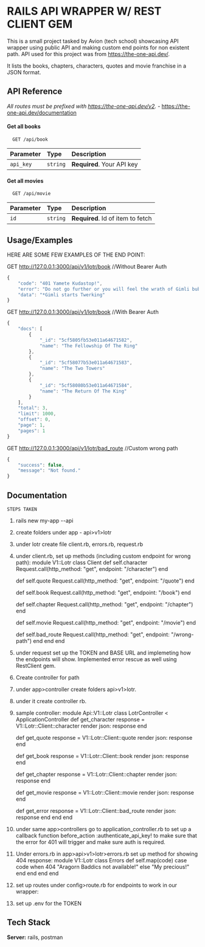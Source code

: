 
# RAILS API WRAPPER W/ REST CLIENT GEM

This is a small project tasked by Avion (tech school) showcasing API wrapper using public API and making custom end points for non existent path. API used for this project was from https://the-one-api.dev/.

It lists the books, chapters, characters, quotes and movie franchise in a JSON format.


## API Reference
*All routes must be prefixed with https://the-one-api.dev/v2.* - https://the-one-api.dev/documentation
#### Get all books

```http
  GET /api/book
```

| Parameter | Type     | Description                |
| :-------- | :------- | :------------------------- |
| `api_key` | `string` | **Required**. Your API key |

#### Get all movies

```http
  GET /api/movie
```

| Parameter | Type     | Description                       |
| :-------- | :------- | :-------------------------------- |
| `id`      | `string` | **Required**. Id of item to fetch |



## Usage/Examples
HERE ARE SOME FEW EXAMPLES OF THE END POINT:

GET http://127.0.0.1:3000/api/v1/lotr/book //Without Bearer Auth
```javascript
{
    "code": "401 Yamete Kudastop!",
    "error": "Do not go further or you will feel the wrath of Gimli bubble butt twerknado!!!",
    "data": "*Gimli starts Twerking"
}
```
GET http://127.0.0.1:3000/api/v1/lotr/book //With Bearer Auth
```javascript
{
    "docs": [
        {
            "_id": "5cf5805fb53e011a64671582",
            "name": "The Fellowship Of The Ring"
        },
        {
            "_id": "5cf58077b53e011a64671583",
            "name": "The Two Towers"
        },
        {
            "_id": "5cf58080b53e011a64671584",
            "name": "The Return Of The King"
        }
    ],
    "total": 3,
    "limit": 1000,
    "offset": 0,
    "page": 1,
    "pages": 1
}

```
GET http://127.0.0.1:3000/api/v1/lotr/bad_route //Custom wrong path
```javascript
{
    "success": false,
    "message": "Not found."
}

```

## Documentation
    STEPS TAKEN 
1. rails new my-app --api

2. create folders under app - api>v1>lotr

3. under lotr create file client.rb, errors.rb, request.rb

4. under client.rb, set up methods (including custom endpoint for wrong path):
module V1::Lotr
  class Client
    def self.character
      Request.call(http_method: "get", endpoint: "/character")
    end

    def self.quote
      Request.call(http_method: "get", endpoint: "/quote")
    end

    def self.book
      Request.call(http_method: "get", endpoint: "/book")
    end

    def self.chapter
      Request.call(http_method: "get", endpoint: "/chapter")
    end

    def self.movie
      Request.call(http_method: "get", endpoint: "/movie")
    end

    def self.bad_route
      Request.call(http_method: "get", endpoint: "/wrong-path")
    end
  end
end
5. under request set up the TOKEN and BASE URL and implemeting how the endpoints
will show. Implemented error rescue as well using RestClient gem.

6. Create controller for path

7. under app>controller create folders api>v1>lotr.

8. under it create controller rb.

9. sample controller:
module Api::V1::Lotr
  class LotrController < ApplicationController
    def get_character
      response = V1::Lotr::Client::character
      render json: response
    end

    def get_quote
      response = V1::Lotr::Client::quote
      render json: response
    end

    def get_book
      response = V1::Lotr::Client::book
      render json: response
    end

    def get_chapter
      response = V1::Lotr::Client::chapter
      render json: response
    end

    def get_movie
      response = V1::Lotr::Client::movie
      render json: response
    end

    def get_error
      response =  V1::Lotr::Client::bad_route
      render json: response
    end
  end
end
10. under same app>controllers go to application_controller.rb to set up a callback function 
before_action :authenticate_api_key! to make sure that the error for 401 will trigger and make sure auth is required.

11. Under errors.rb in app>api>v1>lotr>errors.rb set up method for showing 404 response:
module V1::Lotr
  class Errors
    def self.map(code)
      case code
      when 404
        "Aragorn Baddics not available!"
      else
        "My precious!"
      end
    end
  end
end

12. set up routes under config>route.rb for endpoints to work in our wrapper:

13. set up .env for the TOKEN


## Tech Stack
**Server:** rails, postman

